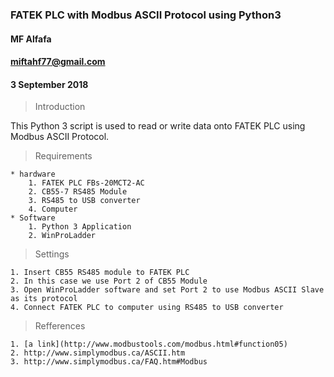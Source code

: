 ### FATEK PLC with Modbus ASCII Protocol using Python3 ###
#### MF Alfafa ####
#### miftahf77@gmail.com ####
#### 3 September 2018 ####

> Introduction

This Python 3 script is used to read or write data onto FATEK PLC using Modbus ASCII Protocol. 

> Requirements

	* hardware
		1. FATEK PLC FBs-20MCT2-AC
		2. CB55-7 RS485 Module
		3. RS485 to USB converter
		4. Computer
	* Software
		1. Python 3 Application
		2. WinProLadder

> Settings

	1. Insert CB55 RS485 module to FATEK PLC
	2. In this case we use Port 2 of CB55 Module
	3. Open WinProLadder software and set Port 2 to use Modbus ASCII Slave as its protocol
	4. Connect FATEK PLC to computer using RS485 to USB converter

> Refferences

	1. [a link](http://www.modbustools.com/modbus.html#function05)
	2. http://www.simplymodbus.ca/ASCII.htm
	3. http://www.simplymodbus.ca/FAQ.htm#Modbus